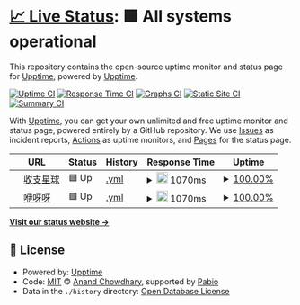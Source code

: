 # [📈 Live Status](https://upptime.github.io/upptime): <!--live status--> **🟩 All systems operational**

This repository contains the open-source uptime monitor and status page for [Upptime](https://upptime.js.org), powered by [Upptime](https://github.com/upptime/upptime).

[![Uptime CI](https://github.com/upptime/upptime/workflows/Uptime%20CI/badge.svg)](https://github.com/upptime/upptime/actions?query=workflow%3A%22Uptime+CI%22)
[![Response Time CI](https://github.com/upptime/upptime/workflows/Response%20Time%20CI/badge.svg)](https://github.com/upptime/upptime/actions?query=workflow%3A%22Response+Time+CI%22)
[![Graphs CI](https://github.com/upptime/upptime/workflows/Graphs%20CI/badge.svg)](https://github.com/upptime/upptime/actions?query=workflow%3A%22Graphs+CI%22)
[![Static Site CI](https://github.com/upptime/upptime/workflows/Static%20Site%20CI/badge.svg)](https://github.com/upptime/upptime/actions?query=workflow%3A%22Static+Site+CI%22)
[![Summary CI](https://github.com/upptime/upptime/workflows/Summary%20CI/badge.svg)](https://github.com/upptime/upptime/actions?query=workflow%3A%22Summary+CI%22)

With [Upptime](https://upptime.js.org), you can get your own unlimited and free uptime monitor and status page, powered entirely by a GitHub repository. We use [Issues](https://github.com/upptime/upptime/issues) as incident reports, [Actions](https://github.com/upptime/upptime/actions) as uptime monitors, and [Pages](https://upptime.github.io/upptime) for the status page.

<!--start: status pages-->
<!-- This summary is generated by Upptime (https://github.com/upptime/upptime) -->
<!-- Do not edit this manually, your changes will be overwritten -->
<!-- prettier-ignore -->
| URL | Status | History | Response Time | Uptime |
| --- | ------ | ------- | ------------- | ------ |
| <img alt="" src="https://icons.duckduckgo.com/ip3/szxq.top.ico" height="13"> [收支星球](https://szxq.top) | 🟩 Up | [.yml](https://github.com/TryBin03/upptime/commits/HEAD/history/.yml) | <details><summary><img alt="Response time graph" src="./graphs//response-time-week.png" height="20"> 1070ms</summary><br><a href="https://upptime.github.io/upptime/history/"><img alt="Response time 1038" src="https://img.shields.io/endpoint?url=https%3A%2F%2Fraw.githubusercontent.com%2FTryBin03%2Fupptime%2FHEAD%2Fapi%2F%2Fresponse-time.json"></a><br><a href="https://upptime.github.io/upptime/history/"><img alt="24-hour response time 970" src="https://img.shields.io/endpoint?url=https%3A%2F%2Fraw.githubusercontent.com%2FTryBin03%2Fupptime%2FHEAD%2Fapi%2F%2Fresponse-time-day.json"></a><br><a href="https://upptime.github.io/upptime/history/"><img alt="7-day response time 1070" src="https://img.shields.io/endpoint?url=https%3A%2F%2Fraw.githubusercontent.com%2FTryBin03%2Fupptime%2FHEAD%2Fapi%2F%2Fresponse-time-week.json"></a><br><a href="https://upptime.github.io/upptime/history/"><img alt="30-day response time 1042" src="https://img.shields.io/endpoint?url=https%3A%2F%2Fraw.githubusercontent.com%2FTryBin03%2Fupptime%2FHEAD%2Fapi%2F%2Fresponse-time-month.json"></a><br><a href="https://upptime.github.io/upptime/history/"><img alt="1-year response time 1038" src="https://img.shields.io/endpoint?url=https%3A%2F%2Fraw.githubusercontent.com%2FTryBin03%2Fupptime%2FHEAD%2Fapi%2F%2Fresponse-time-year.json"></a></details> | <details><summary><a href="https://upptime.github.io/upptime/history/">100.00%</a></summary><a href="https://upptime.github.io/upptime/history/"><img alt="All-time uptime 100.00%" src="https://img.shields.io/endpoint?url=https%3A%2F%2Fraw.githubusercontent.com%2FTryBin03%2Fupptime%2FHEAD%2Fapi%2F%2Fuptime.json"></a><br><a href="https://upptime.github.io/upptime/history/"><img alt="24-hour uptime 100.00%" src="https://img.shields.io/endpoint?url=https%3A%2F%2Fraw.githubusercontent.com%2FTryBin03%2Fupptime%2FHEAD%2Fapi%2F%2Fuptime-day.json"></a><br><a href="https://upptime.github.io/upptime/history/"><img alt="7-day uptime 100.00%" src="https://img.shields.io/endpoint?url=https%3A%2F%2Fraw.githubusercontent.com%2FTryBin03%2Fupptime%2FHEAD%2Fapi%2F%2Fuptime-week.json"></a><br><a href="https://upptime.github.io/upptime/history/"><img alt="30-day uptime 100.00%" src="https://img.shields.io/endpoint?url=https%3A%2F%2Fraw.githubusercontent.com%2FTryBin03%2Fupptime%2FHEAD%2Fapi%2F%2Fuptime-month.json"></a><br><a href="https://upptime.github.io/upptime/history/"><img alt="1-year uptime 100.00%" src="https://img.shields.io/endpoint?url=https%3A%2F%2Fraw.githubusercontent.com%2FTryBin03%2Fupptime%2FHEAD%2Fapi%2F%2Fuptime-year.json"></a></details>
| <img alt="" src="https://icons.duckduckgo.com/ip3/yiyayo.top.ico" height="13"> [咿呀呀](https://yiyayo.top) | 🟩 Up | [.yml](https://github.com/TryBin03/upptime/commits/HEAD/history/.yml) | <details><summary><img alt="Response time graph" src="./graphs//response-time-week.png" height="20"> 1070ms</summary><br><a href="https://upptime.github.io/upptime/history/"><img alt="Response time 1038" src="https://img.shields.io/endpoint?url=https%3A%2F%2Fraw.githubusercontent.com%2FTryBin03%2Fupptime%2FHEAD%2Fapi%2F%2Fresponse-time.json"></a><br><a href="https://upptime.github.io/upptime/history/"><img alt="24-hour response time 970" src="https://img.shields.io/endpoint?url=https%3A%2F%2Fraw.githubusercontent.com%2FTryBin03%2Fupptime%2FHEAD%2Fapi%2F%2Fresponse-time-day.json"></a><br><a href="https://upptime.github.io/upptime/history/"><img alt="7-day response time 1070" src="https://img.shields.io/endpoint?url=https%3A%2F%2Fraw.githubusercontent.com%2FTryBin03%2Fupptime%2FHEAD%2Fapi%2F%2Fresponse-time-week.json"></a><br><a href="https://upptime.github.io/upptime/history/"><img alt="30-day response time 1042" src="https://img.shields.io/endpoint?url=https%3A%2F%2Fraw.githubusercontent.com%2FTryBin03%2Fupptime%2FHEAD%2Fapi%2F%2Fresponse-time-month.json"></a><br><a href="https://upptime.github.io/upptime/history/"><img alt="1-year response time 1038" src="https://img.shields.io/endpoint?url=https%3A%2F%2Fraw.githubusercontent.com%2FTryBin03%2Fupptime%2FHEAD%2Fapi%2F%2Fresponse-time-year.json"></a></details> | <details><summary><a href="https://upptime.github.io/upptime/history/">100.00%</a></summary><a href="https://upptime.github.io/upptime/history/"><img alt="All-time uptime 100.00%" src="https://img.shields.io/endpoint?url=https%3A%2F%2Fraw.githubusercontent.com%2FTryBin03%2Fupptime%2FHEAD%2Fapi%2F%2Fuptime.json"></a><br><a href="https://upptime.github.io/upptime/history/"><img alt="24-hour uptime 100.00%" src="https://img.shields.io/endpoint?url=https%3A%2F%2Fraw.githubusercontent.com%2FTryBin03%2Fupptime%2FHEAD%2Fapi%2F%2Fuptime-day.json"></a><br><a href="https://upptime.github.io/upptime/history/"><img alt="7-day uptime 100.00%" src="https://img.shields.io/endpoint?url=https%3A%2F%2Fraw.githubusercontent.com%2FTryBin03%2Fupptime%2FHEAD%2Fapi%2F%2Fuptime-week.json"></a><br><a href="https://upptime.github.io/upptime/history/"><img alt="30-day uptime 100.00%" src="https://img.shields.io/endpoint?url=https%3A%2F%2Fraw.githubusercontent.com%2FTryBin03%2Fupptime%2FHEAD%2Fapi%2F%2Fuptime-month.json"></a><br><a href="https://upptime.github.io/upptime/history/"><img alt="1-year uptime 100.00%" src="https://img.shields.io/endpoint?url=https%3A%2F%2Fraw.githubusercontent.com%2FTryBin03%2Fupptime%2FHEAD%2Fapi%2F%2Fuptime-year.json"></a></details>

<!--end: status pages-->

[**Visit our status website →**](https://upptime.github.io/upptime)

## 📄 License

- Powered by: [Upptime](https://github.com/upptime/upptime)
- Code: [MIT](./LICENSE) © [Anand Chowdhary](https://anandchowdhary.com), supported by [Pabio](https://pabio.com)
- Data in the `./history` directory: [Open Database License](https://opendatacommons.org/licenses/odbl/1-0/)
